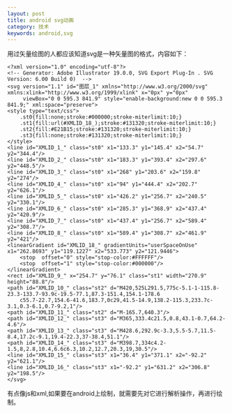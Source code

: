 ```yaml
---
layout: post
title: android svg动画
category: 技术
keywords: android,svg
---
```




用过矢量绘图的人都应该知道svg是一种矢量图的格式，内容如下：

	<?xml version="1.0" encoding="utf-8"?>
	<!-- Generator: Adobe Illustrator 19.0.0, SVG Export Plug-In . SVG Version: 6.00 Build 0)  -->
	<svg version="1.1" id="图层_1" xmlns="http://www.w3.org/2000/svg" xmlns:xlink="http://www.w3.org/1999/xlink" x="0px" y="0px"
		 viewBox="0 0 595.3 841.9" style="enable-background:new 0 0 595.3 841.9;" xml:space="preserve">
	<style type="text/css">
		.st0{fill:none;stroke:#000000;stroke-miterlimit:10;}
		.st1{fill:url(#XMLID_18_);stroke:#131320;stroke-miterlimit:10;}
		.st2{fill:#E21B15;stroke:#131320;stroke-miterlimit:10;}
		.st3{fill:none;stroke:#131320;stroke-miterlimit:10;}
	</style>
	<line id="XMLID_1_" class="st0" x1="133.3" y1="145.4" x2="54.7" y2="344.4"/>
	<line id="XMLID_2_" class="st0" x1="183.3" y1="393.4" x2="297.6" y2="448.5"/>
	<line id="XMLID_3_" class="st0" x1="268" y1="203.6" x2="159.8" y2="274"/>
	<line id="XMLID_4_" class="st0" x1="94" y1="444.4" x2="202.7" y2="626.1"/>
	<line id="XMLID_5_" class="st0" x1="426.2" y1="256.7" x2="240.5" y2="330.1"/>
	<line id="XMLID_6_" class="st0" x1="285.3" y1="368.9" x2="437.4" y2="420.9"/>
	<line id="XMLID_7_" class="st0" x1="437.4" y1="256.7" x2="589.4" y2="308.7"/>
	<line id="XMLID_8_" class="st0" x1="589.4" y1="308.7" x2="461.9" y2="421"/>
	<linearGradient id="XMLID_18_" gradientUnits="userSpaceOnUse" x1="262.8693" y1="119.1227" x2="533.773" y2="121.9446">
		<stop  offset="0" style="stop-color:#FFFFFF"/>
		<stop  offset="1" style="stop-color:#000000"/>
	</linearGradient>
	<rect id="XMLID_9_" x="254.7" y="76.1" class="st1" width="270.9" height="88.8"/>
	<path id="XMLID_10_" class="st2" d="M420,525L291.5,775c-5.1-1-115.8-23.3-133.7-93.9c-19.5-77.1,87.3-151.4,154.1-178.6
		c55.7-22.7,154.6-41.6,183.7,0c29,41.5-14.9,138.2-115.3,233.7c-3.1,0.3-6.1,0.7-9.2,1"/>
	<path id="XMLID_11_" class="st2" d="M-165.7,640.3"/>
	<path id="XMLID_12_" class="st3" d="M365,333.4c21.5,0.8,43.1-0.7,64.2-4.6"/>
	<path id="XMLID_13_" class="st3" d="M428.6,292.9c-3.3,5.5-5.7,11.5-8.4,17.2c-9.1,19.4-22.3,37-38.4,51.1"/>
	<path id="XMLID_14_" class="st3" d="M398.7,334c4.2-1.5,8,2.8,10.4,6.6c6.3,10.2,12.7,20.3,19,30.5"/>
	<line id="XMLID_15_" class="st3" x1="36.4" y1="371.1" x2="-92.2" y2="621.1"/>
	<line id="XMLID_16_" class="st3" x1="-92.2" y1="631.2" x2="306.8" y2="198.5"/>
	</svg>


有点像js和xml,如果要在android上绘制，就需要先对它进行解析操作，再进行绘制。
